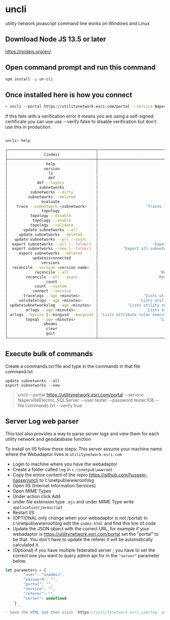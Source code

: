 # uncli
utility network javascript command line works on Windows and Linux

## Download Node JS 13.5 or later

https://nodejs.org/en/

## Open command prompt and run this command

```bash
npm install -g un-cli
```

## Once installed here is how you connect 

```bash
> uncli --portal https://utilitynetwork.esri.com/portal --service NapervilleElectric_SQLServer --user tester --password tester.108 --verify true
```
If this fails with a verification error it means you are using a self-signed certificate you can use use --verify false to disable verification but don't use this in production.

```bash

uncli> help

┌───────────────────────────────────────┬──────────────────────────────────────────────────────────────────────────────────────────────────────────────────────────┐
│                (index)                │                                                          Values                                                          │
├───────────────────────────────────────┼──────────────────────────────────────────────────────────────────────────────────────────────────────────────────────────┤
│                 help                  │                                                   'Displays this help'                                                   │
│                version                │                                             'Displays the version of uncli'                                              │
│                  ls                   │                                                   'List all services'                                                    │
│                  def                  │                                          'Show the feature service definition'                                           │
│             def --layers              │                                            'List all layers in this service'                                             │
│              subnetworks              │                                                 'Lists all subnetworks'                                                  │
│          subnetworks --dirty          │                                              'Lists only dirty subnetworks'                                              │
│         subnetworks --deleted         │                                          'Lists dirty and deleted subnetworks'                                           │
│               evaluate                │                                                  'Evaluate in parallel'                                                  │
│    trace --subnetwork <subnetwork>    │                     'Traces input subnetwork and returns the time and number of elements returned .'                     │
│               topology                │                                              'Displays the topology status'                                              │
│          topology --disable           │                                                    'Disable topology'                                                    │
│           topology --enable           │                                                    'Enable topology'                                                     │
│          topology --validate          │                                            'Validate topology (full extent)'                                             │
│       update subnetworks --all        │                                       'Update all dirty subnetworks synchronously'                                       │
│     update subnetworks --deleted      │                                   'Update all deleted dirty subnetworks synchronously'                                   │
│   update subnetworks --all --async    │                                      'Update all dirty subnetworks asynchronously'                                       │
│  export subnetworks --all [--folder]  │                        'Export all subnetworks with ACK --folder where exported files are saved'                         │
│  export subnetworks --new [--folder]  │           "Export all subnetworks with ACK that haven't been exported --folder where exported files are saved"           │
│     export subnetworks --deleted      │                                   'Export all subnetworks with ACK that are deleted '                                    │
│           updateisconnected           │                                                'Run update is connected '                                                │
│               versions                │                               'List all versions available to the current logged in user.'                               │
│  reconcile --version <version name>   │                                       'Reconcile the input version synchronously'                                        │
│            reconcile --all            │                           'Reconcile all versions available to the current user synchronously'                           │
│        reconcile --all --async        │                          'Reconcile all versions available to the current user asynchronously'                           │
│                 count                 │                               'Lists the number of rows in all feature layers and tables.'                               │
│            count --system             │                                       'Lists the number of rows in system layers.'                                       │
│           connect --service           │                                            'Connects to the another service'                                             │
│       tracelogs --age <minutes>       │                    'Lists utility network trace summary logs for the last x minutes (requires admin)'                    │
│     validatelogs --age <minutes>      │                  'Lists utility network validate summary logs for the last x minutes (requires admin)'                   │
│ updatesubnetworkslog --age <minutes>  │             'Lists utility network update subnetworks summary logs for the last x minutes (requires admin)'              │
│        arlogs --age <minutes>         │                     'Lists attribute rules execution logs for the last x minutes  (requires admin)'                      │
│ arlogs --byrule [--minguid --maxguid] │ 'Lists attribute rules execution summary by rule (requires admin), --maxguid and --minguid show the GUID of the feature' │
│        topsql --age <minutes>         │                           'Lists all queries executed in the last x minutes  (requires admin)'                           │
│                whoami                 │                                              'Lists the current login info'                                              │
│                 clear                 │                                                   'Clears this screen'                                                   │
│                 quit                  │                                                   'Exit this program'                                                    │
└───────────────────────────────────────┴──────────────────────────────────────────────────────────────────────────────────────────────────────────────────────────┘
```


 
## Execute bulk of commands
Create a commands.txt file and type in the commands in that file
command.txt
```text
update subnetworks --all
export subnetworks --new
```


> uncli --portal https://utilitynetwork.esri.com/portal --service NapervilleElectric_SQLServer --user tester --password tester.108 --file commands.txt --verify true

## Server Log web parser
This tool also provides a way to parse server logs and view them for each utility network and geodatabase function

To install on IIS follow these steps: This server assume your machine name where the Webadaptor lives is `utilitynetwork.esri.com` 

- Login to machine where you have the webadaptor
- Create a folder called `log` in `c:\inetpub\wwwroot`
- Copy the entire content of the repro https://github.com/hussein-nasser/uncli to c:\inetpub\wwwroot\log
- Open IIS (Internet Information Services)
- Open MIME Types
- Under action click Add 
- under file extension type `.mjs` and under MIME Type write `application/javascript`
- Restart IIS
- (OPTIONAL only change when your webadaptor is not /portal) In c:\inetpub\wwwroot\log edit the `index.html` and find this line of code
- Update the JSON object with the correct URL, for example if your webadaptor is https://utilitynetwork.esri.com/portal set the "portal" to be that. You don't have to update the referer it will be automatically calculated it.  
- (Optional) if you have multiple federated server , you have to set the correct one you want to query admin api for in the `"server"` parameter below.

```js
let parameters = {
        "user": "unadmin",
        "password": "",
        "portal": "",
        "service": "",
        "referer": "",
        "server": undefined
    }
    ```
- Save the HTML and then visit `https://utilitynetwork.esri.com/log` put in your username and password and login to use the parser
